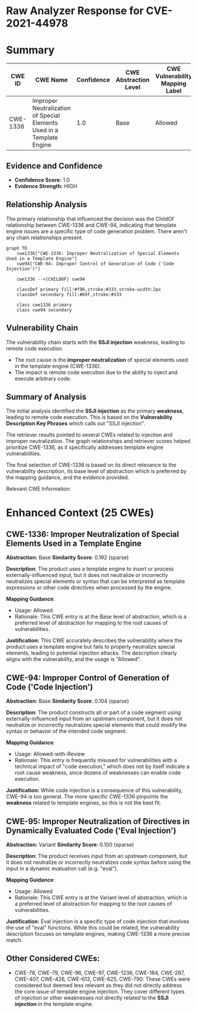 # Raw Analyzer Response for CVE-2021-44978

# Summary
| CWE ID | CWE Name | Confidence | CWE Abstraction Level | CWE Vulnerability Mapping Label | CWE-Vulnerability Mapping Notes |
|---|---|---|---|---|---|
| CWE-1336 | Improper Neutralization of Special Elements Used in a Template Engine | 1.0 | Base | Allowed | Primary CWE |

## Evidence and Confidence

*   **Confidence Score:** 1.0
*   **Evidence Strength:** HIGH

## Relationship Analysis
The primary relationship that influenced the decision was the ChildOf relationship between CWE-1336 and CWE-94, indicating that template engine issues are a specific type of code generation problem. There aren't any chain relationships present.

```mermaid
graph TD
    cwe1336["CWE-1336: Improper Neutralization of Special Elements Used in a Template Engine"]
    cwe94["CWE-94: Improper Control of Generation of Code ('Code Injection')"]
    
    cwe1336 -->|CHILDOF| cwe94
    
    classDef primary fill:#f96,stroke:#333,stroke-width:2px
    classDef secondary fill:#69f,stroke:#333
    
    class cwe1336 primary
    class cwe94 secondary
```

## Vulnerability Chain
The vulnerability chain starts with the **SSJI injection** weakness, leading to remote code execution.
  - The root cause is the **improper neutralization** of special elements used in the template engine (CWE-1336).
  - The impact is remote code execution due to the ability to inject and execute arbitrary code.

## Summary of Analysis
The initial analysis identified the **SSJI injection** as the primary **weakness**, leading to remote code execution. This is based on the **Vulnerability Description Key Phrases** which calls out "SSJI injection".

The retriever results pointed to several CWEs related to injection and improper neutralization. The graph relationships and retriever scores helped prioritize CWE-1336, as it specifically addresses template engine vulnerabilities.

The final selection of CWE-1336 is based on its direct relevance to the vulnerability description, its base level of abstraction which is preferred by the mapping guidance, and the evidence provided.

Relevant CWE Information:

# Enhanced Context (25 CWEs)

## CWE-1336: Improper Neutralization of Special Elements Used in a Template Engine
**Abstraction:** Base
**Similarity Score**: 0.192 (sparse)

**Description**:
The product uses a template engine to insert or process externally-influenced input, but it does not neutralize or incorrectly neutralizes special elements or syntax that can be interpreted as template expressions or other code directives when processed by the engine.

**Mapping Guidance**:
- Usage: Allowed
- Rationale: This CWE entry is at the Base level of abstraction, which is a preferred level of abstraction for mapping to the root causes of vulnerabilities.

**Justification:** This CWE accurately describes the vulnerability where the product uses a template engine but fails to properly neutralize special elements, leading to potential injection attacks. The description clearly aligns with the vulnerability, and the usage is "Allowed".

## CWE-94: Improper Control of Generation of Code ('Code Injection')
**Abstraction:** Base
**Similarity Score**: 0.104 (sparse)

**Description**:
The product constructs all or part of a code segment using externally-influenced input from an upstream component, but it does not neutralize or incorrectly neutralizes special elements that could modify the syntax or behavior of the intended code segment.

**Mapping Guidance**:
- Usage: Allowed-with-Review
- Rationale: This entry is frequently misused for vulnerabilities with a technical impact of "code execution," which does not by itself indicate a root cause weakness, since dozens of weaknesses can enable code execution.

**Justification:** While code injection is a consequence of this vulnerability, CWE-94 is too general. The more specific CWE-1336 pinpoints the **weakness** related to template engines, so this is not the best fit.

## CWE-95: Improper Neutralization of Directives in Dynamically Evaluated Code ('Eval Injection')
**Abstraction:** Variant
**Similarity Score**: 0.100 (sparse)

**Description**:
The product receives input from an upstream component, but it does not neutralize or incorrectly neutralizes code syntax before using the input in a dynamic evaluation call (e.g. "eval").

**Mapping Guidance**:
- Usage: Allowed
- Rationale: This CWE entry is at the Variant level of abstraction, which is a preferred level of abstraction for mapping to the root causes of vulnerabilities.

**Justification:** Eval injection is a specific type of code injection that involves the use of "eval" functions. While this could be related, the vulnerability description focuses on template engines, making CWE-1336 a more precise match.

## Other Considered CWEs:
- CWE-78, CWE-79, CWE-96, CWE-97, CWE-1236, CWE-184, CWE-287, CWE-407, CWE-426, CWE-613, CWE-625, CWE-790: These CWEs were considered but deemed less relevant as they did not directly address the core issue of template engine injection. They cover different types of injection or other weaknesses not directly related to the **SSJI injection** in the template engine.